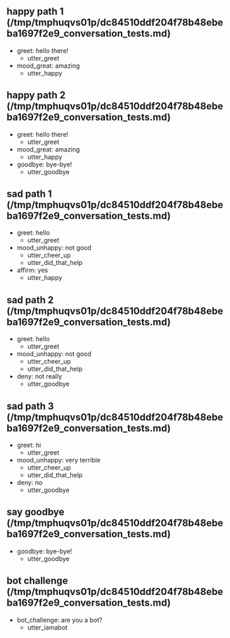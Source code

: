 ## happy path 1 (/tmp/tmphuqvs01p/dc84510ddf204f78b48ebeba1697f2e9_conversation_tests.md)
* greet: hello there!
    - utter_greet
* mood_great: amazing   <!-- predicted: greet: amazing -->
    - utter_happy   <!-- predicted: utter_greet -->


## happy path 2 (/tmp/tmphuqvs01p/dc84510ddf204f78b48ebeba1697f2e9_conversation_tests.md)
* greet: hello there!
    - utter_greet
* mood_great: amazing   <!-- predicted: greet: amazing -->
    - utter_happy   <!-- predicted: utter_greet -->
* goodbye: bye-bye!
    - utter_goodbye   <!-- predicted: utter_greet -->


## sad path 1 (/tmp/tmphuqvs01p/dc84510ddf204f78b48ebeba1697f2e9_conversation_tests.md)
* greet: hello
    - utter_greet
* mood_unhappy: not good   <!-- predicted: deny: not good -->
    - utter_cheer_up   <!-- predicted: utter_greet -->
    - utter_did_that_help   <!-- predicted: action_listen -->
* affirm: yes
    - utter_happy   <!-- predicted: utter_greet -->


## sad path 2 (/tmp/tmphuqvs01p/dc84510ddf204f78b48ebeba1697f2e9_conversation_tests.md)
* greet: hello
    - utter_greet
* mood_unhappy: not good   <!-- predicted: deny: not good -->
    - utter_cheer_up   <!-- predicted: utter_greet -->
    - utter_did_that_help   <!-- predicted: action_listen -->
* deny: not really
    - utter_goodbye   <!-- predicted: utter_greet -->


## sad path 3 (/tmp/tmphuqvs01p/dc84510ddf204f78b48ebeba1697f2e9_conversation_tests.md)
* greet: hi
    - utter_greet
* mood_unhappy: very terrible   <!-- predicted: deny: very terrible -->
    - utter_cheer_up   <!-- predicted: utter_greet -->
    - utter_did_that_help   <!-- predicted: action_listen -->
* deny: no
    - utter_goodbye   <!-- predicted: utter_greet -->


## say goodbye (/tmp/tmphuqvs01p/dc84510ddf204f78b48ebeba1697f2e9_conversation_tests.md)
* goodbye: bye-bye!
    - utter_goodbye   <!-- predicted: utter_greet -->


## bot challenge (/tmp/tmphuqvs01p/dc84510ddf204f78b48ebeba1697f2e9_conversation_tests.md)
* bot_challenge: are you a bot?   <!-- predicted: get_a_meeting: are you a bot? -->
    - utter_iamabot   <!-- predicted: utter_greet -->



